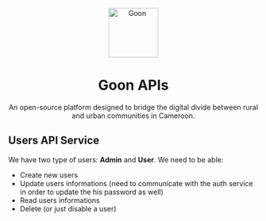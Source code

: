 <p align="center">
    <img src="https://avatars.githubusercontent.com/u/116578301?s=200&v=4" width="100" alt="Goon" />
</p>
<h1 align="center">
    Goon APIs
</h1>
<p align="center">
    An open-source platform designed to bridge the digital divide between rural and urban communities in Cameroon.
</p>

## Users API Service

We have two type of users: **Admin** and **User**.
We need to be able:
- Create new users
- Update users informations (need to communicate with the auth service in order to update the his password as well)
- Read users informations
- Delete (or just disable a user)
